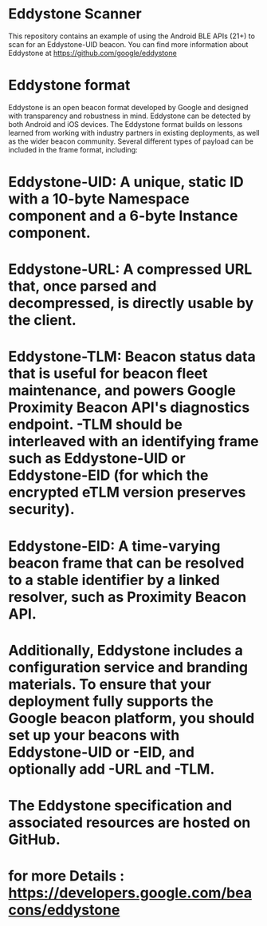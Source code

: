 # Eddystone Scanner

This repository contains an example of using the Android BLE APIs (21+) to scan for an Eddystone-UID beacon. You can find more information about Eddystone at https://github.com/google/eddystone

# Eddystone format

Eddystone is an open beacon format developed by Google and designed with transparency and robustness in mind. Eddystone can be detected by both Android and iOS devices. The Eddystone format builds on lessons learned from working with industry partners in existing deployments, as well as the wider beacon community. Several different types of payload can be included in the frame format, including:

# Eddystone-UID: A unique, static ID with a 10-byte Namespace component and a 6-byte Instance component.
# Eddystone-URL: A compressed URL that, once parsed and decompressed, is directly usable by the client.
# Eddystone-TLM: Beacon status data that is useful for beacon fleet maintenance, and powers Google Proximity Beacon API's diagnostics endpoint. -TLM should be interleaved with an identifying frame such as Eddystone-UID or Eddystone-EID (for which the encrypted eTLM version preserves security).
# Eddystone-EID: A time-varying beacon frame that can be resolved to a stable identifier by a linked resolver, such as Proximity Beacon API.
# Additionally, Eddystone includes a configuration service and branding materials. To ensure that your deployment fully supports the Google beacon platform, you should set up your beacons with Eddystone-UID or -EID, and optionally add -URL and -TLM.
# The Eddystone specification and associated resources are hosted on GitHub.

# for more Details : https://developers.google.com/beacons/eddystone

